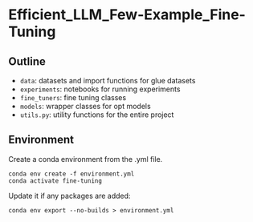 # Efficient_LLM_Few-Example_Fine-Tuning

## Outline

- `data`: datasets and import functions for glue datasets
- `experiments`: notebooks for running experiments
- `fine_tuners`: fine tuning classes
- `models`: wrapper classes for opt models
- `utils.py`: utility functions for the entire project

## Environment
Create a conda environment from the .yml file.
```
conda env create -f environment.yml
conda activate fine-tuning
```
Update it if any packages are added:
```
conda env export --no-builds > environment.yml
```
